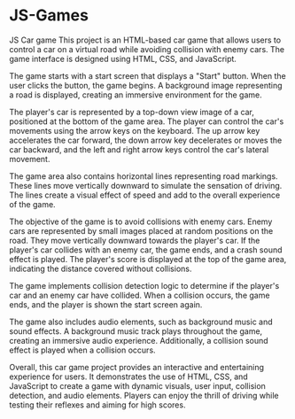 # JS-Games
JS Car game
This project is an HTML-based car game that allows users to control a car on a virtual road while avoiding collision with enemy cars. The game interface is designed using HTML, CSS, and JavaScript.

The game starts with a start screen that displays a "Start" button. When the user clicks the button, the game begins. A background image representing a road is displayed, creating an immersive environment for the game.

The player's car is represented by a top-down view image of a car, positioned at the bottom of the game area. The player can control the car's movements using the arrow keys on the keyboard. The up arrow key accelerates the car forward, the down arrow key decelerates or moves the car backward, and the left and right arrow keys control the car's lateral movement.

The game area also contains horizontal lines representing road markings. These lines move vertically downward to simulate the sensation of driving. The lines create a visual effect of speed and add to the overall experience of the game.

The objective of the game is to avoid collisions with enemy cars. Enemy cars are represented by small images placed at random positions on the road. They move vertically downward towards the player's car. If the player's car collides with an enemy car, the game ends, and a crash sound effect is played. The player's score is displayed at the top of the game area, indicating the distance covered without collisions.

The game implements collision detection logic to determine if the player's car and an enemy car have collided. When a collision occurs, the game ends, and the player is shown the start screen again.

The game also includes audio elements, such as background music and sound effects. A background music track plays throughout the game, creating an immersive audio experience. Additionally, a collision sound effect is played when a collision occurs.

Overall, this car game project provides an interactive and entertaining experience for users. It demonstrates the use of HTML, CSS, and JavaScript to create a game with dynamic visuals, user input, collision detection, and audio elements. Players can enjoy the thrill of driving while testing their reflexes and aiming for high scores.
